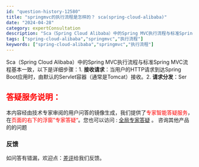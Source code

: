 ```yaml
---
id: "question-history-12580"
title: "springmvc的执行流程是怎样的？ sca(spring-cloud-alibaba)"
date: "2024-04-28"
category: expertConsultation
description: "Sca（Spring Cloud Alibaba）中的Spring MVC执行流程与标准Spring MVC流程基本一致，以下是详细步骤：1. **接收请求**：当用户的HTTP请求到达Spring Boot应用时，由默认的Servlet容器（通常是Tomcat）接收。2. **请求分发**：Ser"
tags: ["spring-cloud-alibaba","springmvc","执行流程"]
keywords: ["spring-cloud-alibaba","springmvc","执行流程"]
---
```


Sca（Spring Cloud Alibaba）中的Spring MVC执行流程与标准Spring MVC流程基本一致，以下是详细步骤：1. **接收请求**：当用户的HTTP请求到达Spring Boot应用时，由默认的Servlet容器（通常是Tomcat）接收。2. **请求分发**：Ser
## <font color="#FF0000">答疑服务说明：</font> 

本内容经由技术专家审阅的用户问答的镜像生成，我们提供了<font color="#FF0000">专家智能答疑服务</font>，在<font color="#FF0000">页面的右下的浮窗”专家答疑“</font>。您也可以访问 : [全局专家答疑](https://opensource.alibaba.com/chatBot) 。 咨询其他产品的的问题

### 反馈
如问答有错漏，欢迎点：[差评](https://ai.nacos.io/user/feedbackByEnhancerGradePOJOID?enhancerGradePOJOId=12673)给我们反馈。
